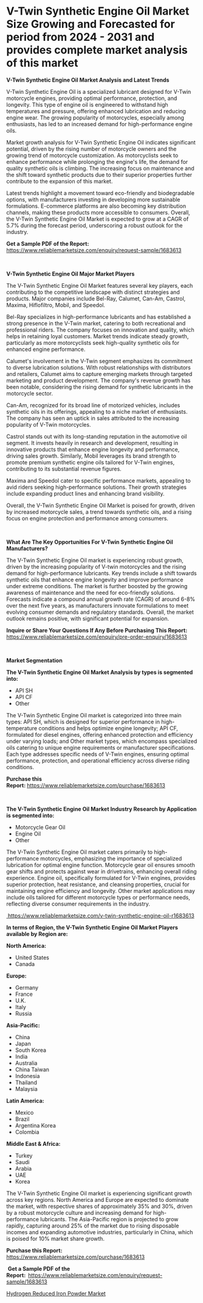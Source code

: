 <p><h1>V-Twin Synthetic Engine Oil Market Size Growing and Forecasted for period from 2024 - 2031 and provides complete market analysis of this market</h1></p><p><strong>V-Twin Synthetic Engine Oil Market Analysis and Latest Trends</strong></p>
<p><p>V-Twin Synthetic Engine Oil is a specialized lubricant designed for V-Twin motorcycle engines, providing optimal performance, protection, and longevity. This type of engine oil is engineered to withstand high temperatures and pressure, offering enhanced lubrication and reducing engine wear. The growing popularity of motorcycles, especially among enthusiasts, has led to an increased demand for high-performance engine oils.</p><p>Market growth analysis for V-Twin Synthetic Engine Oil indicates significant potential, driven by the rising number of motorcycle owners and the growing trend of motorcycle customization. As motorcyclists seek to enhance performance while prolonging the engine's life, the demand for quality synthetic oils is climbing. The increasing focus on maintenance and the shift toward synthetic products due to their superior properties further contribute to the expansion of this market.</p><p>Latest trends highlight a movement toward eco-friendly and biodegradable options, with manufacturers investing in developing more sustainable formulations. E-commerce platforms are also becoming key distribution channels, making these products more accessible to consumers. Overall, the V-Twin Synthetic Engine Oil Market is expected to grow at a CAGR of 5.7% during the forecast period, underscoring a robust outlook for the industry.</p></p>
<p><strong>Get a Sample PDF of the Report:&nbsp;</strong> <a href="https://www.reliablemarketsize.com/enquiry/request-sample/1683613?utm_campaign=1103&utm_medium=2&utm_source=Github&utm_content=ia&utm_term=30122024&utm_id=v-twin-synthetic-engine-oil">https://www.reliablemarketsize.com/enquiry/request-sample/1683613</a></p>
<p>&nbsp;</p>
<p><strong>V-Twin Synthetic Engine Oil Major Market Players</strong></p>
<p><p>The V-Twin Synthetic Engine Oil Market features several key players, each contributing to the competitive landscape with distinct strategies and products. Major companies include Bel-Ray, Calumet, Can-Am, Castrol, Maxima, Hiflofiltro, Mobil, and Speedol.</p><p>Bel-Ray specializes in high-performance lubricants and has established a strong presence in the V-Twin market, catering to both recreational and professional riders. The company focuses on innovation and quality, which helps in retaining loyal customers. Market trends indicate steady growth, particularly as more motorcyclists seek high-quality synthetic oils for enhanced engine performance.</p><p>Calumet's involvement in the V-Twin segment emphasizes its commitment to diverse lubrication solutions. With robust relationships with distributors and retailers, Calumet aims to capture emerging markets through targeted marketing and product development. The company's revenue growth has been notable, considering the rising demand for synthetic lubricants in the motorcycle sector.</p><p>Can-Am, recognized for its broad line of motorized vehicles, includes synthetic oils in its offerings, appealing to a niche market of enthusiasts. The company has seen an uptick in sales attributed to the increasing popularity of V-Twin motorcycles.</p><p>Castrol stands out with its long-standing reputation in the automotive oil segment. It invests heavily in research and development, resulting in innovative products that enhance engine longevity and performance, driving sales growth. Similarly, Mobil leverages its brand strength to promote premium synthetic engine oils tailored for V-Twin engines, contributing to its substantial revenue figures.</p><p>Maxima and Speedol cater to specific performance markets, appealing to avid riders seeking high-performance solutions. Their growth strategies include expanding product lines and enhancing brand visibility.</p><p>Overall, the V-Twin Synthetic Engine Oil Market is poised for growth, driven by increased motorcycle sales, a trend towards synthetic oils, and a rising focus on engine protection and performance among consumers.</p></p>
<p>&nbsp;</p>
<p><strong>What Are The Key Opportunities For V-Twin Synthetic Engine Oil Manufacturers?</strong></p>
<p><p>The V-Twin Synthetic Engine Oil market is experiencing robust growth, driven by the increasing popularity of V-twin motorcycles and the rising demand for high-performance lubricants. Key trends include a shift towards synthetic oils that enhance engine longevity and improve performance under extreme conditions. The market is further boosted by the growing awareness of maintenance and the need for eco-friendly solutions. Forecasts indicate a compound annual growth rate (CAGR) of around 6-8% over the next five years, as manufacturers innovate formulations to meet evolving consumer demands and regulatory standards. Overall, the market outlook remains positive, with significant potential for expansion.</p></p>
<p><strong>Inquire or Share Your Questions If Any Before Purchasing This Report:</strong> <a href="https://www.reliablemarketsize.com/enquiry/pre-order-enquiry/1683613?utm_campaign=1103&utm_medium=2&utm_source=Github&utm_content=ia&utm_term=30122024&utm_id=v-twin-synthetic-engine-oil">https://www.reliablemarketsize.com/enquiry/pre-order-enquiry/1683613</a></p>
<p>&nbsp;</p>
<p><strong>Market Segmentation</strong></p>
<p><strong>The V-Twin Synthetic Engine Oil Market Analysis by types is segmented into:</strong></p>
<p><ul><li>API SH</li><li>API CF</li><li>Other</li></ul></p>
<p><p>The V-Twin Synthetic Engine Oil market is categorized into three main types: API SH, which is designed for superior performance in high-temperature conditions and helps optimize engine longevity; API CF, formulated for diesel engines, offering enhanced protection and efficiency under varying loads; and Other market types, which encompass specialized oils catering to unique engine requirements or manufacturer specifications. Each type addresses specific needs of V-Twin engines, ensuring optimal performance, protection, and operational efficiency across diverse riding conditions.</p></p>
<p><strong>Purchase this Report:&nbsp;</strong><a href="https://www.reliablemarketsize.com/purchase/1683613?utm_campaign=1103&utm_medium=2&utm_source=Github&utm_content=ia&utm_term=30122024&utm_id=v-twin-synthetic-engine-oil">https://www.reliablemarketsize.com/purchase/1683613</a></p>
<p>&nbsp;</p>
<p><strong>The V-Twin Synthetic Engine Oil Market Industry Research by Application is segmented into:</strong></p>
<p><ul><li>Motorcycle Gear Oil</li><li>Engine Oil</li><li>Other</li></ul></p>
<p><p>The V-Twin Synthetic Engine Oil market caters primarily to high-performance motorcycles, emphasizing the importance of specialized lubrication for optimal engine function. Motorcycle gear oil ensures smooth gear shifts and protects against wear in drivetrains, enhancing overall riding experience. Engine oil, specifically formulated for V-Twin engines, provides superior protection, heat resistance, and cleansing properties, crucial for maintaining engine efficiency and longevity. Other market applications may include oils tailored for different motorcycle types or performance needs, reflecting diverse consumer requirements in the industry.</p></p>
<p><a href="https://www.reliablemarketsize.com/v-twin-synthetic-engine-oil-r1683613?utm_campaign=1103&utm_medium=2&utm_source=Github&utm_content=ia&utm_term=30122024&utm_id=v-twin-synthetic-engine-oil">&nbsp;https://www.reliablemarketsize.com/v-twin-synthetic-engine-oil-r1683613</a></p>
<p><strong>In terms of Region, the V-Twin Synthetic Engine Oil Market Players available by Region are:</strong></p>
<p>
    <p> <strong> North America: </strong>
        <ul>
            <li>United States</li>
            <li>Canada</li>
        </ul>
        </p> 
    <p> <strong> Europe: </strong>
        <ul>
            <li>Germany</li>
            <li>France</li>
            <li>U.K.</li>
            <li>Italy</li>
            <li>Russia</li>
        </ul>
        </p> 
    <p> <strong> Asia-Pacific: </strong>
        <ul>
            <li>China</li>
            <li>Japan</li>
            <li>South Korea</li>
            <li>India</li>
            <li>Australia</li>
            <li>China Taiwan</li>
            <li>Indonesia</li>
            <li>Thailand</li>
            <li>Malaysia</li>
        </ul>
        </p> 
    <p> <strong> Latin America: </strong>
        <ul>
            <li>Mexico</li>
            <li>Brazil</li>
            <li>Argentina Korea</li>
            <li>Colombia</li>
        </ul>
        </p> 
    <p> <strong> Middle East & Africa: </strong>
        <ul>
            <li>Turkey</li>
            <li>Saudi</li>
            <li>Arabia</li>
            <li>UAE</li>
            <li>Korea</li>
        </ul>
    </p>
    </p>
<p><p>The V-Twin Synthetic Engine Oil market is experiencing significant growth across key regions. North America and Europe are expected to dominate the market, with respective shares of approximately 35% and 30%, driven by a robust motorcycle culture and increasing demand for high-performance lubricants. The Asia-Pacific region is projected to grow rapidly, capturing around 25% of the market due to rising disposable incomes and expanding automotive industries, particularly in China, which is poised for 10% market share growth.</p></p>
<p><strong>Purchase this Report: </strong><a href="https://www.reliablemarketsize.com/purchase/1683613?utm_campaign=1103&utm_medium=2&utm_source=Github&utm_content=ia&utm_term=30122024&utm_id=v-twin-synthetic-engine-oil">https://www.reliablemarketsize.com/purchase/1683613</a></p>
<p>&nbsp;<strong>Get a Sample PDF of the Report:&nbsp;&nbsp;</strong><a href="https://www.reliablemarketsize.com/enquiry/request-sample/1683613?utm_campaign=1103&utm_medium=2&utm_source=Github&utm_content=ia&utm_term=30122024&utm_id=v-twin-synthetic-engine-oil">https://www.reliablemarketsize.com/enquiry/request-sample/1683613</a></p>
<p><strong></strong></p>
<p><p><a href="https://github.com/gdfhhhj/Market-Research-Report-List-7/blob/main/hydrogen-reduced-iron-powder-market.md?utm_campaign=1103&utm_medium=2&utm_source=Github&utm_content=ia&utm_term=30122024&utm_id=v-twin-synthetic-engine-oil">Hydrogen Reduced Iron Powder Market</a></p></p>